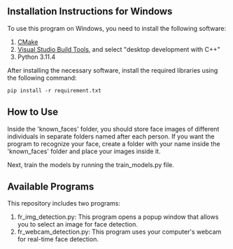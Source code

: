 ## Installation Instructions for Windows

To use this program on Windows, you need to install the following software:

1. [CMake](https://github.com/Kitware/CMake/releases/download/v3.27.6/cmake-3.27.6-windows-x86_64.msi)
2. [Visual Studio Build Tools](https://visualstudio.microsoft.com/visual-cpp-build-tools/), and select "desktop development with C++"
3. Python 3.11.4

After installing the necessary software, install the required libraries using the following command:

```shell
pip install -r requirement.txt
```
## How to Use 
Inside the 'known_faces' folder, you should store face images of different individuals in separate folders named after each person. If you want the program to recognize your face, create a folder with your name inside the 'known_faces' folder and place your images inside it.

Next, train the models by running the train_models.py file.
## Available Programs
This repository includes two programs:

1. fr_img_detection.py: This program opens a popup window that allows you to select an image for face detection.
2. fr_webcam_detection.py: This program uses your computer's webcam for real-time face detection.
